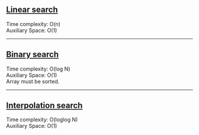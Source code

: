 ## [Linear search](linear_search.c)
Time complexity: O(n)<br>
Auxiliary Space: O(1)<br>

---

## [Binary search](binary_search.c)
Time complexity: O(log N)<br>
Auxiliary Space: O(1)<br>
Array must be sorted.

---

## [Interpolation search](interpolation_search.c)
Time complexity: O(loglog N)<br>
Auxiliary Space: O(1)<br>

